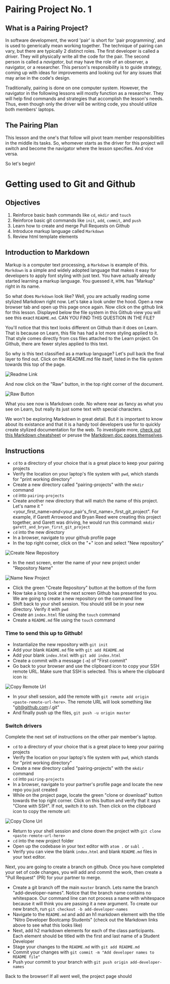 # Pairing Project No. 1

## What is a Pairing Project?

In software development, the word 'pair' is short for 'pair programming', and is used to generically mean working together. The technique of pairing can vary, but there are typically 2 distinct roles. The first developer is called a *driver*. They will physically write all the code for the pair. The second person is called a *navigator*, but may have the role of an observer, a navigator, or a researcher. This person's responsibility is to guide strategy, coming up with ideas for improvements and looking out for any issues that may arise in the code's design.

Traditionally, pairing is done on one computer system. However, the navigator in the following lessons will mostly function as a researcher. They will help find commands and strategies that accomplish the lesson's needs. Thus, even though only the driver will be writing code, you should utilize both members' laptops.

## The Pairing Plan

This lesson and the one's that follow will pivot team member responsibilities in the middle its tasks. So, whomever starts as the driver for this project will switch and become the navigator where the lesson specifies. And vice versa.

So let's begin!

# Getting used to Git and Github

## Objectives

1. Reinforce basic bash commands like `cd`, `mkdir` and `touch`
1. Reinforce basic git commands like `init`, `add`, `commit`, and `push`
1. Learn how to create and merge Pull Requests on Github
1. Introduce markup language called `Markdown`
1. Review html template elements

## Introduction to Markdown

Markup is a computer text processing, a `Markdown` is example of this. `Markdown` is a simple and widely adopted language that makes it easy for developers to apply font styling with just text. You have actually already started learning a markup language. You guessed it, `HTML` has "Markup" right in its name.

So what does `Markdown` look like? Well, you are actually reading some stylized Markdown right now. Let's take a look under the hood. Open a new browser tab and open up this page once again. Now click on the github link for this lesson. Displayed below the file system in this Github view you will see this exact `README.md`. CAN YOU FIND THIS QUESTION IN THE FILE?

You'll notice that this text looks different on Github than it does on Learn. That is because on Learn, this file has had a lot more styling applied to it. That style comes directly from css files attached to the Learn project. On Github, there are fewer styles applied to this text.

So why is this text classified as a markup language? Let's pull back the final layer to find out. Click on the README.md file itself, listed in the file system towards this top of the page.

![Readme Link](img/readme-link.png?raw=true "Readme Link")

And now click on the "Raw" button, in the top right corner of the document.

![Raw Button](img/raw-button.png?raw=true "Raw Button")

What you see now is Markdown code. No where near as fancy as what you see on Learn, but really its just some text with special characters.

We won't be exploring Markdown in great detail. But it is important to know about its existance and that it is a handy tool developers use for to quickly create stylized documentation for the web. To investigate more, [check out this Markdown cheatsheet](https://github.com/adam-p/markdown-here/wiki/Markdown-Cheatsheet) or peruse the [Markdown doc pages themselves](https://www.markdownguide.org/basic-syntax).

## Instructions

* `cd` to a directory of your choice that is a great place to keep your pairing projects
* Verify the location on your laptop's file system with `pwd`, which stands for "print working directory"
* Create a new directory called "pairing-projects" with the `mkdir` command
* `cd` into `pairing-projects`
* Create another new directory that will match the name of this project. Let's name it "<your_first_name>_and_<your_pair's_first_name>_first_git_project". For example, if Garett Arrowood and Bryan Reed were creating this project together, and Garett was driving, he would run this command: `mkdir garett_and_bryan_first_git_project`
* `cd` into the new directory
* In a browser, navigate to your github profile page
* In the top right corner, click on the "+" icon and select "New repository"

![Create New Repository](img/create-new-repo.png?raw=true "Create New Repository")

* In the next screen, enter the name of your new project under "Repository Name"

![Name New Project](img/name-new-repo.png?raw=true "Name New Project")

* Click the green "Create Repository" button at the bottom of the form
* Now take a long look at the next screen Github has presented to you. We are going to create a new repository on the command line
* Shift back to your shell session. You should still be in your new directory. Verify it with `pwd`
* Create an `index.html` file using the `touch` command
* Create a `README.md` file using the `touch` command

### Time to send this up to Github!

* Instantialize the new repository with `git init`
* Add your blank `README.md` file with `git add README.md`
* Add your blank `index.html` with `git add index.html`
* Create a commit with a message (`-m`) of "First commit"
* Go back to your browser and use the clipboard icon to copy your SSH remote URL. Make sure that SSH is selected. This is where the clipboard icon is:

![Copy Remote Url](img/copy-remote.png?raw=true "Copy Remote Url")

* In your shell session, add the remote with `git remote add origin <paste-remote-url-here>`. The remote URL will look something like "git@github.com:<your-github-handle>/<name-of-project>.git"
* And finally push up the files, `git push -u origin master`

### Switch drivers

Complete the next set of instructions on the other pair member's laptop.

* `cd` to a directory of your choice that is a great place to keep your pairing projects
* Verify the location on your laptop's file system with `pwd`, which stands for "print working directory"
* Create a new directory called "pairing-projects" with the `mkdir` command
* `cd` into `pairing-projects`
* In a browser, navigate to your partner's profile page and locate the new repo you just created
* While on the project page, locate the green "clone or download" button towards the top right corner. Click on this button and verify that it says "Clone with SSH". If not, switch it to ssh. Then click on the clipboard icon to copy the remote url:

![Copy Clone Url](img/clone-project.png?raw=true "Copy Clone Url")

* Return to your shell session and clone down the project with `git clone <paste-remote-url-here>`
* `cd` into the new project folder
* Open up the codebase in your text editor with `atom .` or `subl .`
* Verify you can view the blank `index.html` and blank `README.md` files in your text editor.

Next, you are going to create a branch on github. Once you have completed your set of code changes, you will add and commit the work, then create a "Pull Request" (PR) for your partner to merge.

* Create a git branch off the main `master` branch. Lets name the branch "add-developer-names". Notice that the branch name contains no whitespace. Our command line can not process a name with whitespace because it will think you are passing it a new argument. To create our new branch, run `git checkout -b add-developer-names`
* Navigate to the `README.md` and add an h1 markdown element with the title "Nitro Developer Bootcamp Students" (check out the Markdown links above to see what this looks like)
* Next, add h2 markdown elements for each of the class participants. Each element should be titled with the first and last name of a Student Developer
* Stage your changes to the `README.md` with `git add README.md`
* Commit your changes with `git commit -m "Add developer names to README file"`
* Push your commit to your branch with `git push origin add-developer-names`

Back to the browser! If all went well, the project page should

